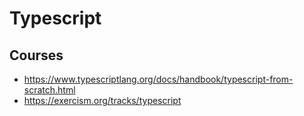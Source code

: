 # Typescript

## Courses

- <https://www.typescriptlang.org/docs/handbook/typescript-from-scratch.html>
- <https://exercism.org/tracks/typescript>
